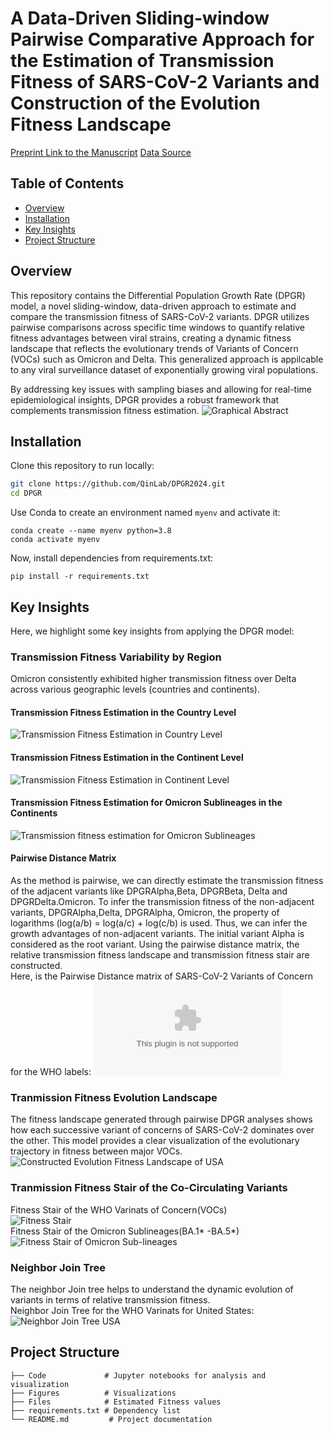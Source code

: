 
# A Data-Driven Sliding-window Pairwise Comparative Approach for the Estimation of Transmission Fitness of SARS-CoV-2 Variants and Construction of the Evolution Fitness Landscape
[Preprint Link to the Manuscript](https://www.medrxiv.org/content/10.1101/2024.07.23.24310886v1)
[Data Source](https://gisaid.org/)
## Table of Contents
- [Overview](#Overview)
- [Installation](#installation)
- [Key Insights](#key-insights)
- [Project Structure](#project-structure)
<!-- - [License](#license) -->
<!-- - [Usage](#usage) -->

## Overview
This repository contains the Differential Population Growth Rate (DPGR) model, a novel sliding-window, data-driven approach to estimate and compare the transmission fitness of SARS-CoV-2 variants. DPGR utilizes pairwise comparisons across specific time windows to quantify relative fitness advantages between viral strains, creating a dynamic fitness landscape that reflects the evolutionary trends of Variants of Concern (VOCs) such as Omicron and Delta. This generalized approach is appilcable to any viral surveillance dataset of exponentially growing viral populations.

By addressing key issues with sampling biases and allowing for real-time epidemiological insights, DPGR provides a robust framework that complements transmission fitness estimation.
![Graphical Abstract](Figures/Manuscript_figures_JPG_format/Main%20Figures/Graph_Abstract.jpeg)

## Installation
Clone this repository to run locally:

```bash
git clone https://github.com/QinLab/DPGR2024.git
cd DPGR
```
Use Conda to create an environment named `myenv` and activate it:
```
conda create --name myenv python=3.8
conda activate myenv
```
Now, install dependencies from requirements.txt:
```
pip install -r requirements.txt
```

## Key Insights

Here, we highlight some key insights from applying the DPGR model:

### Transmission Fitness Variability by Region
Omicron consistently exhibited higher transmission fitness over Delta across various geographic levels (countries and continents).

#### Transmission Fitness Estimation in the Country Level
![Transmission Fitness Estimation in Country Level](Figures/Manuscript_figures_JPG_format/Main%20Figures/Figure_1_omicron_vs_delta_countries_short.jpg)

#### Transmission Fitness Estimation in the Continent Level
![Transmission Fitness Estimation in Continent Level](Figures/Manuscript_figures_JPG_format/Main%20Figures/Figure_2_omicron_vs_delta_continents.jpg)

#### Transmission Fitness Estimation for Omicron Sublineages in the Continents
![Transmission fitness estimation for Omicron Sublineages](Figures/Manuscript_figures_JPG_format/Main%20Figures/Figure_3_omicron_sub_lineages_reg_plot_CONTINENT.jpg)

#### Pairwise Distance Matrix
As the method is pairwise, we can directly estimate the transmission fitness of the adjacent variants like DPGRAlpha,Beta, DPGRBeta, Delta and DPGRDelta.Omicron. To infer the transmission fitness of the non-adjacent variants, DPGRAlpha,Delta, DPGRAlpha, Omicron, the property of logarithms (log(a/b) = log(a/c) + log(c/b) is used. Thus, we can infer the growth advantages of non-adjacent variants. The initial variant Alpha is considered as the root variant. Using the pairwise distance matrix, the relative transmission fitness landscape and transmission fitness stair are  constructed.  
Here, is the Pairwise Distance matrix of SARS-CoV-2 Variants of Concern for the WHO labels:
![Pairwise Distance Matrix USA](Figures/distance_matrix_for_step_plot/USA_continent_combined_distance_matrix_for_who_labels.csv)

### Tranmission Fitness Evolution Landscape
The fitness landscape generated through pairwise DPGR analyses shows how each successive variant of concerns of SARS-CoV-2 dominates over the other. This model provides a clear visualization of the evolutionary trajectory in fitness between major VOCs.
![Constructed Evolution Fitness Landscape of USA](Figures/fitness_landscape_plots/USA_fitness_landscape_labeled.png)

### Tranmission Fitness Stair of the Co-Circulating Variants
Fitness Stair of the WHO Varinats of Concern(VOCs)  
![Fitness Stair](Figures/figures_for_step_plot/USA_variant_step_plot.png)  
Fitness Stair of the Omicron Sublineages(BA.1* -BA.5*)  
![Fitness Stair of Omicron Sub-lineages](Figures/figures_for_step_plot/North%20America_omicron_sublineage_step_plot.png)

### Neighbor Join Tree
The neighbor Join tree helps to understand the dynamic evolution of variants in terms of relative transmission fitness.  
Neighbor Join Tree for the WHO Varinats for United States:  
![Neighbor Join Tree USA](Figures/nj_tree_plots/USA_nj_tree.png)

<!-- ![Fitness Landscape](images/fitness_landscape.png)

### Noise and Sampling Bias Robustness
DPGR remains resilient to sampling biases. When Gaussian noise or synthetic sampling bias was introduced, the model continued to yield reliable estimates with a consistent linear trend, indicating its utility in real-world genomic surveillance settings with incomplete data.

![Noise and Bias Robustness](images/noise_bias_robustness.png) -->

## Project Structure
```
├── Code             # Jupyter notebooks for analysis and visualization
├── Figures          # Visualizations
├── Files            # Estimated Fitness values
├── requirements.txt # Dependency list
└── README.md         # Project documentation
```
